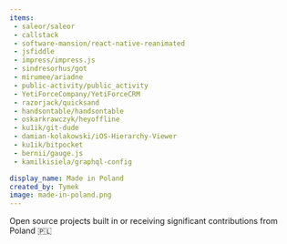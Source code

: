 ```yaml
---
items:
 - saleor/saleor
 - callstack
 - software-mansion/react-native-reanimated
 - jsfiddle
 - impress/impress.js
 - sindresorhus/got
 - mirumee/ariadne
 - public-activity/public_activity
 - YetiForceCompany/YetiForceCRM
 - razorjack/quicksand
 - handsontable/handsontable
 - oskarkrawczyk/heyoffline
 - ku1ik/git-dude
 - damian-kolakowski/iOS-Hierarchy-Viewer
 - ku1ik/bitpocket
 - bernii/gauge.js
 - kamilkisiela/graphql-config

display_name: Made in Poland
created_by: Tymek
image: made-in-poland.png
---
```

Open source projects built in or receiving significant contributions from Poland :poland:
